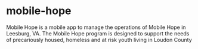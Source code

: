 # mobile-hope
Mobile Hope is a mobile app to manage the operations of Mobile Hope in Leesburg, VA.  The Mobile Hope program is designed to support the needs of precariously housed, homeless and at risk youth living in Loudon County
